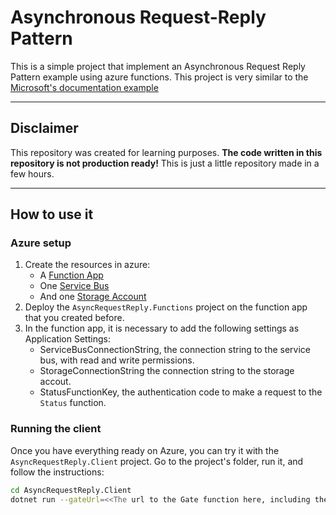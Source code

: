 # Asynchronous Request-Reply Pattern

This is a simple project that implement an Asynchronous Request Reply Pattern example using azure functions. This project is very similar to the [Microsoft's documentation example](https://docs.microsoft.com/en-us/azure/architecture/patterns/async-request-reply#example)

---
## Disclaimer
This repository was created for learning purposes. **The code written in this repository is not production ready!** This is just a little repository made in a few hours.

---
## How to use it

### Azure setup
1. Create the resources in azure:
    - A [Function App](https://azure.microsoft.com/en-us/services/functions/)
    - One [Service Bus](https://azure.microsoft.com/en-us/services/service-bus/)
    - And one [Storage Account](https://azure.microsoft.com/en-us/product-categories/storage/)
3. Deploy the `AsyncRequestReply.Functions` project on the function app that you created before.
4. In the function app, it is necessary to add the following settings as Application Settings:
    - ServiceBusConnectionString, the connection string to the service bus, with read and write permissions.
    - StorageConnectionString the connection string to the storage accout.
    - StatusFunctionKey, the authentication code to make a request to the `Status` function.

### Running the client

Once you have everything ready on Azure, you can try it with the `AsyncRequestReply.Client` project.
Go to the project's folder, run it, and follow the instructions:

```sh
cd AsyncRequestReply.Client
dotnet run --gateUrl=<<The url to the Gate function here, including the authentication code>>
```
